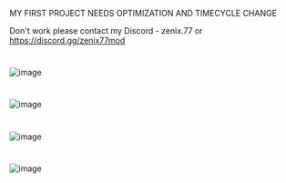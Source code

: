 MY FIRST PROJECT NEEDS OPTIMIZATION AND TIMECYCLE CHANGE

Don't work please contact my Discord - zenix.77 or https://discord.gg/zenix77mod

#

![image](https://github.com/user-attachments/assets/102cdd2a-cedd-4950-b17d-e21eace000ce)

#

![image](https://github.com/user-attachments/assets/f6321f54-5be1-4495-9e8a-d16ba436eca4)

#

![image](https://github.com/user-attachments/assets/b1c988d1-97d1-48b1-8fe2-a2b3efffb9f0)

#

![image](https://github.com/user-attachments/assets/1e795574-d6ab-4569-89cf-1a44f7b2c89c)
